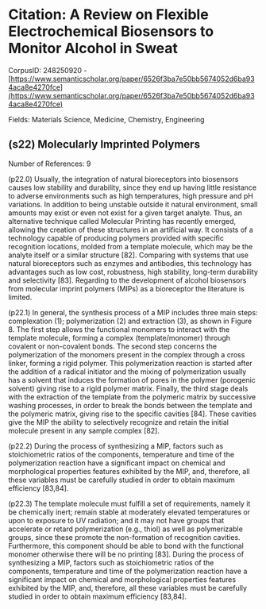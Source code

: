 # Citation: A Review on Flexible Electrochemical Biosensors to Monitor Alcohol in Sweat

CorpusID: 248250920 - [https://www.semanticscholar.org/paper/6526f3ba7e50bb5674052d6ba934aca8e4270fce](https://www.semanticscholar.org/paper/6526f3ba7e50bb5674052d6ba934aca8e4270fce)

Fields: Materials Science, Medicine, Chemistry, Engineering

## (s22) Molecularly Imprinted Polymers
Number of References: 9

(p22.0) Usually, the integration of natural bioreceptors into biosensors causes low stability and durability, since they end up having little resistance to adverse environments such as high temperatures, high pressure and pH variations. In addition to being unstable outside it natural environment, small amounts may exist or even not exist for a given target analyte. Thus, an alternative technique called Molecular Printing has recently emerged, allowing the creation of these structures in an artificial way. It consists of a technology capable of producing polymers provided with specific recognition locations, molded from a template molecule, which may be the analyte itself or a similar structure [82]. Comparing with systems that use natural bioreceptors such as enzymes and antibodies, this technology has advantages such as low cost, robustness, high stability, long-term durability and selectivity [83]. Regarding to the development of alcohol biosensors from molecular imprint polymers (MIPs) as a bioreceptor the literature is limited.

(p22.1) In general, the synthesis process of a MIP includes three main steps: complexation (1); polymerization (2) and extraction (3), as shown in Figure 8. The first step allows the functional monomers to interact with the template molecule, forming a complex (template/monomer) through covalent or non-covalent bonds. The second step concerns the polymerization of the monomers present in the complex through a cross linker, forming a rigid polymer. This polymerization reaction is started after the addition of a radical initiator and the mixing of polymerization usually has a solvent that induces the formation of pores in the polymer (porogenic solvent) giving rise to a rigid polymer matrix. Finally, the third stage deals with the extraction of the template from the polymeric matrix by successive washing processes, in order to break the bonds between the template and the polymeric matrix, giving rise to the specific cavities [84]. These cavities give the MIP the ability to selectively recognize and retain the initial molecule present in any sample complex [82].

(p22.2) During the process of synthesizing a MIP, factors such as stoichiometric ratios of the components, temperature and time of the polymerization reaction have a significant impact on chemical and morphological properties features exhibited by the MIP, and, therefore, all these variables must be carefully studied in order to obtain maximum efficiency [83,84].

(p22.3) The template molecule must fulfill a set of requirements, namely it be chemically inert; remain stable at moderately elevated temperatures or upon to exposure to UV radiation; and it may not have groups that accelerate or retard polymerization (e.g., thiol) as well as polymerizable groups, since these promote the non-formation of recognition cavities. Furthermore, this component should be able to bond with the functional monomer otherwise there will be no printing [83]. During the process of synthesizing a MIP, factors such as stoichiometric ratios of the components, temperature and time of the polymerization reaction have a significant impact on chemical and morphological properties features exhibited by the MIP, and, therefore, all these variables must be carefully studied in order to obtain maximum efficiency [83,84].
